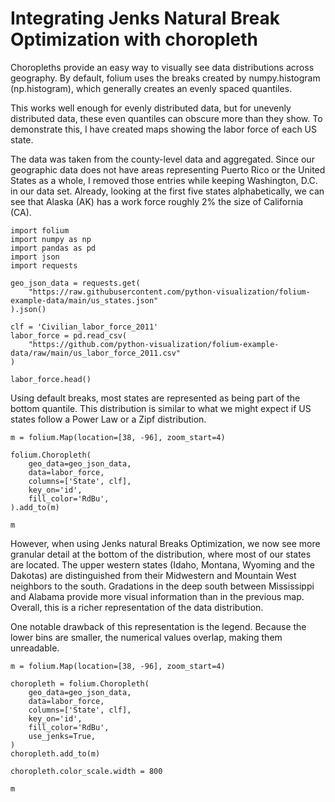 # Integrating Jenks Natural Break Optimization with choropleth

Choropleths provide an easy way to visually see data distributions across geography. By default, folium uses the breaks created by numpy.histogram (np.histogram), which generally creates an evenly spaced quantiles.

This works well enough for evenly distributed data, but for unevenly distributed data, these even quantiles can obscure more than they show. To demonstrate this, I have created maps showing the labor force of each US state.

The data was taken from the county-level data and aggregated. Since our geographic data does not have areas representing Puerto Rico or the United States as a whole, I removed those entries while keeping Washington, D.C. in our data set. Already, looking at the first five states alphabetically, we can see that Alaska (AK) has a work force roughly 2% the size of California (CA).

```{code-cell} ipython3
import folium
import numpy as np
import pandas as pd
import json
import requests
```

```{code-cell} ipython3
geo_json_data = requests.get(
    "https://raw.githubusercontent.com/python-visualization/folium-example-data/main/us_states.json"
).json()

clf = 'Civilian_labor_force_2011'
labor_force = pd.read_csv(
    "https://github.com/python-visualization/folium-example-data/raw/main/us_labor_force_2011.csv"
)

labor_force.head()
```

Using default breaks, most states are represented as being part of the bottom quantile. This distribution is similar to what we might expect if US states follow a Power Law or a Zipf distribution.

```{code-cell} ipython3
m = folium.Map(location=[38, -96], zoom_start=4)

folium.Choropleth(
    geo_data=geo_json_data,
    data=labor_force,
    columns=['State', clf],
    key_on='id',
    fill_color='RdBu',
).add_to(m)

m
```

However, when using Jenks natural Breaks Optimization, we now see more granular detail at the bottom of the distribution, where most of our states are located. The upper western states (Idaho, Montana, Wyoming and the Dakotas) are distinguished from their Midwestern and Mountain West neighbors to the south. Gradations in the deep south between Mississippi and Alabama provide more visual information than in the previous map. Overall, this is a richer representation of the data distribution.

One notable drawback of this representation is the legend. Because the lower bins are smaller, the numerical values overlap, making them unreadable.

```{code-cell} ipython3
m = folium.Map(location=[38, -96], zoom_start=4)

choropleth = folium.Choropleth(
    geo_data=geo_json_data,
    data=labor_force,
    columns=['State', clf],
    key_on='id',
    fill_color='RdBu',
    use_jenks=True,
)
choropleth.add_to(m)

choropleth.color_scale.width = 800

m
```
